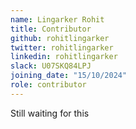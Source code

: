 ```yaml
---
name: Lingarker Rohit
title: Contributor
github: rohitlingarker
twitter: rohitlingarker
linkedin: rohitlingarker
slack: U07SKQ84LPJ
joining_date: "15/10/2024"
role: contributor
---
```


Still waiting for this
